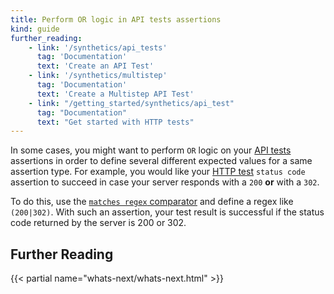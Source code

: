 ```yaml
---
title: Perform OR logic in API tests assertions
kind: guide
further_reading:
    - link: '/synthetics/api_tests'
      tag: 'Documentation'
      text: 'Create an API Test'
    - link: '/synthetics/multistep'
      tag: 'Documentation'
      text: 'Create a Multistep API Test'
    - link: "/getting_started/synthetics/api_test"
      tag: "Documentation"
      text: "Get started with HTTP tests"
---
```


In some cases, you might want to perform `OR` logic on your [API tests][1] assertions in order to define several different expected values for a same assertion type. For example, you would like your [HTTP test][2] `status code` assertion to succeed in case your server responds with a `200` **or** with a `302`.

To do this, use the [`matches regex` comparator][3] and define a regex like `(200|302)`. With such an assertion, your test result is successful if the status code returned by the server is 200 or 302.

## Further Reading

{{< partial name="whats-next/whats-next.html" >}}

[1]: /synthetics/api_tests/
[2]: /synthetics/api_tests/http_tests/
[3]: /synthetics/api_tests/http_tests/?tab=requestoptions#define-assertions
